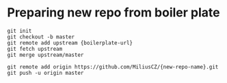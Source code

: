 # Preparing new repo from boiler plate

    git init
    git checkout -b master
    git remote add upstream {boilerplate-url}
    git fetch upstream
    git merge upstream/master
    
    git remote add origin https://github.com/MiliusCZ/{new-repo-name}.git
    git push -u origin master
